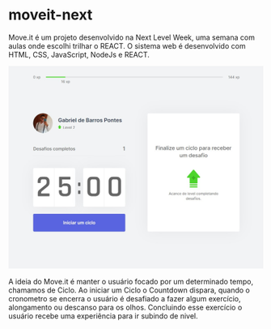 # moveit-next

<p>Move.it é um projeto desenvolvido na Next Level Week, uma semana com aulas onde escolhi trilhar o REACT.
O sistema web é desenvolvido com HTML, CSS, JavaScript, NodeJs e REACT.</p>
<img src="https://github.com/gpontes98/moveit-next/blob/main/public/printscreens/print-index.jpg" alt="Tela inicial do Move It">

<p>A ideia do Move.it é manter o usuário focado por um determinado tempo, chamamos de Ciclo. Ao iniciar um Ciclo o Countdown dispara, quando o cronometro se encerra o usuário é desafiado a fazer algum exercício, alongamento ou descanso para os olhos. Concluindo esse exercício o usuário recebe uma experiência para ir subindo de nivel.</p>
